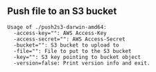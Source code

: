 Push file to an S3 bucket
-------------------------

```
Usage of ./push2s3-darwin-amd64:
  -access-key="": AWS Access-Key
  -access-secret="": AWS Access-Secret
  -bucket="": S3 bucket to upload to
  -file="": File to put to the S3 bucket
  -key="": S3 key pointing to bucket object
  -version=false: Print version info and exit.
```
